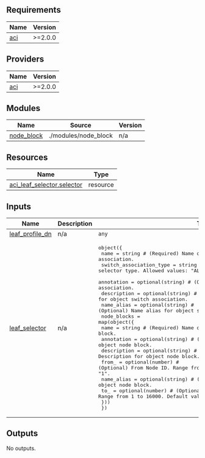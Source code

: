 <!-- BEGIN_TF_DOCS -->
## Requirements

| Name | Version |
|------|---------|
| <a name="requirement_aci"></a> [aci](#requirement\_aci) | >=2.0.0 |

## Providers

| Name | Version |
|------|---------|
| <a name="provider_aci"></a> [aci](#provider\_aci) | >=2.0.0 |

## Modules

| Name | Source | Version |
|------|--------|---------|
| <a name="module_node_block"></a> [node\_block](#module\_node\_block) | ./modules/node_block | n/a |

## Resources

| Name | Type |
|------|------|
| [aci_leaf_selector.selector](https://registry.terraform.io/providers/CiscoDevNet/aci/latest/docs/resources/leaf_selector) | resource |

## Inputs

| Name | Description | Type | Default | Required |
|------|-------------|------|---------|:--------:|
| <a name="input_leaf_profile_dn"></a> [leaf\_profile\_dn](#input\_leaf\_profile\_dn) | n/a | `any` | n/a | yes |
| <a name="input_leaf_selector"></a> [leaf\_selector](#input\_leaf\_selector) | n/a | <pre>object({<br>    name                    = string # (Required) Name of Object switch association.<br>    switch_association_type = string # (Required) The leaf selector type. Allowed values: "ALL", "range", "ALL_IN_POD".<br>    annotation              = optional(string) # (Optional) Annotation for object switch association.<br>    description             = optional(string) # (Optional) Description for object switch association.<br>    name_alias              = optional(string) # (Optional) Name alias for object switch association.<br>    node_blocks = map(object({<br>      name        = string # (Required) Name of Object node block.<br>      annotation  = optional(string) # (Optional) Annotation for object node block.<br>      description = optional(string) # (Optional) Description for object node block.<br>      from_       = optional(number) # (Optional) From Node ID. Range from 1 to 16000. Default value is "1".<br>      name_alias  = optional(string) # (Optional) Name alias for object node block.<br>      to_         = optional(number) # (Optional) To node ID. Range from 1 to 16000. Default value is "1".<br>    }))<br>  })</pre> | n/a | yes |

## Outputs

No outputs.
<!-- END_TF_DOCS -->